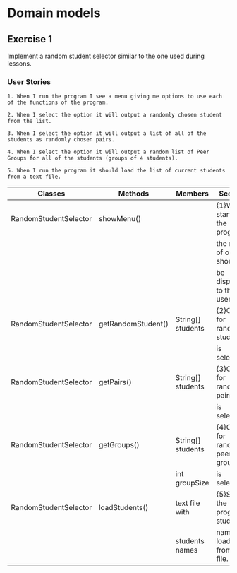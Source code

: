 # Domain models

## Exercise 1

Implement a random student selector similar to the one used during lessons.

### User Stories

```
1. When I run the program I see a menu giving me options to use each of the functions of the program.

2. When I select the option it will output a randomly chosen student from the list.

3. When I select the option it will output a list of all of the students as randomly chosen pairs.

4. When I select the option it will output a random list of Peer Groups for all of the students (groups of 4 students).

5. When I run the program it should load the list of current students from a text file.
```


| Classes                | Methods            | Members           | Scenario                         | Outputs/Results                      |
|------------------------|--------------------|-------------------|----------------------------------|--------------------------------------|
| RandomStudentSelector  | showMenu()         |                   | {1}When starting the program     | Nicely formatted string of options.  |
|                        |                    |                   | the menu of options should       |                                      |      
|                        |                    |                   | be displayed to the user.        |                                      |
| RandomStudentSelector  | getRandomStudent() | String[] students | {2}Option for random student     | String name of a random student.     |
|                        |                    |                   | is selected.                     |                                      |
| RandomStudentSelector  | getPairs()         | String[] students | {3}Option for random pairs       | ArrayList<String[]> pairs.           |
|                        |                    |                   | is selected.                     |                                      |
| RandomStudentSelector  | getGroups()        | String[] students | {4}Option for random peer groups | ArrayList<String[]> groups.          |
|                        |                    | int groupSize     | is selected.                     |                                      |
| RandomStudentSelector  | loadStudents()     | text file with    | {5}Starting the program student  | boolean couldLoad. String[] students |
|                        |                    | students names    | names are loaded from text file. | saved in the class.                  |
